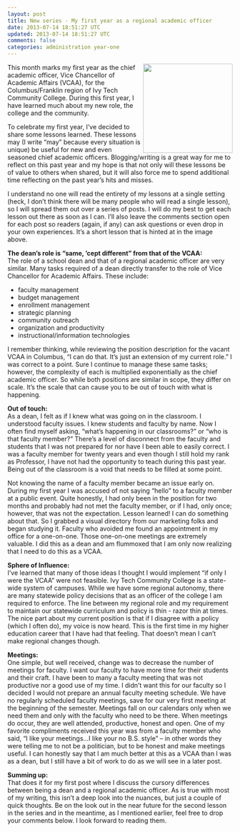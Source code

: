 ```yaml
---           
layout: post
title: New series - My first year as a regional academic officer
date: 2013-07-14 18:51:27 UTC
updated: 2013-07-14 18:51:27 UTC
comments: false
categories: administration year-one
---
```


<img border="0" height="200" width="200" align="right" src="http://2.bp.blogspot.com/-X1gYurcLgJc/UeLnhOCKIMI/AAAAAAABKX0/5ZP9sLTNbQQ/s200/Dean+-vs-+RAO.png"  /> This month marks my first year as the chief academic officer, Vice Chancellor of Academic Affairs (VCAA), for the Columbus/Franklin region of Ivy Tech Community College. During this first year, I have learned much about my new role, the college and the community.

To celebrate my first year, I’ve decided to share some lessons learned. These lessons may (I write “may” because every situation is unique) be useful for new and even seasoned chief academic officers. Blogging/writing is a great way for me to reflect on this past year and my hope is that not only will these lessons be of value to others when shared, but it will also force me to spend additional time reflecting on the past year’s hits and misses.

I understand no one will read the entirety of my lessons at a single setting (heck, I don’t think there will be many people who will read a single lesson), so I will spread them out over a series of posts. I will do my best to get each lesson out there as soon as I can. I’ll also leave the comments section open for each post so readers (again, if any) can ask questions or even drop in your own experiences. It’s a short lesson that is hinted at in the image above.

**The dean’s role is “same, ’cept different” from that of the VCAA:**  
The role of a school dean and that of a regional academic officer are very similar. Many tasks required of a dean directly transfer to the role of Vice Chancellor for Academic Affairs. These include:

* faculty management
* budget management
* enrollment management
* strategic planning
* community outreach
* organization and productivity
* instructional/information technologies
 
I remember thinking, while reviewing the position description for the vacant VCAA in Columbus, “I can do that. It’s just an extension of my current role.” I was correct to a point. Sure I continue to manage these same tasks; however, the complexity of each is multiplied exponentially as the chief academic officer. So while both positions are similar in scope, they differ on scale. It’s the scale that can cause you to be out of touch with what is happening.

**Out of touch:**  
As a dean, I felt as if I knew what was going on in the classroom. I understood faculty issues. I knew students and faculty by name. Now I often find myself asking, “what’s happening in our classrooms?” or “who is that faculty member?” There’s a level of disconnect from the faculty and students that I was not prepared for nor have I been able to easily correct. I was a faculty member for twenty years and even though I still hold my rank as Professor, I have not had the opportunity to teach during this past year. Being out of the classroom is a void that needs to be filled at some point.

Not knowing the name of a faculty member became an issue early on. During my first year I was accused of not saying “hello” to a faculty member at a public event. Quite honestly, I had only been in the position for two months and probably had not met the faculty member, or if I had, only once; however, that was not the expectation. Lesson learned! I can do something about that. So I grabbed a visual directory from our marketing folks and began studying it. Faculty who avoided me found an appointment in my office for a one-on-one. Those one-on-one meetings are extremely valuable. I did this as a dean and am flummoxed that I am only now realizing that I need to do this as a VCAA.

**Sphere of Influence:**  
I’ve learned that many of those ideas I thought I would implement “if only I were the VCAA” were not feasible. Ivy Tech Community College is a state-wide system of campuses. While we have some regional autonomy, there are many statewide policy decisions that as an officer of the college I am required to enforce. The line between my regional role and my requirement to maintain our statewide curriculum and policy is thin - razor thin at times. The nice part about my current position is that if I disagree with a policy (which I often do), my voice is now heard. This is the first time in my higher education career that I have had that feeling. That doesn’t mean I can’t make regional changes though.

**Meetings:**  
One simple, but well received, change was to decrease the number of meetings for faculty. I want our faculty to have more time for their students and their craft. I have been to many a faculty meeting that was not productive nor a good use of my time. I didn’t want this for our faculty so I decided I would not prepare an annual faculty meeting schedule. We have no regularly scheduled faculty meetings, save for our very first meeting at the beginning of the semester. Meetings fall on our calendars only when we need them and only with the faculty who need to be there. When meetings do occur, they are well attended, productive, honest and open. One of my favorite compliments received this year was from a faculty member who said, “I like your meetings…I like your no B.S. style” – in other words they were telling me to not be a politician, but to be honest and make meetings useful. I can honestly say that I am much better at this as a VCAA than I was as a dean, but I still have a bit of work to do as we will see in a later post.

**Summing up:**  
That does it for my first post where I discuss the cursory differences between being a dean and a regional academic officer. As is true with most of my writing, this isn’t a deep look into the nuances, but just a couple of quick thoughts. Be on the look out in the near future for the second lesson in the series and in the meantime, as I mentioned earlier, feel free to drop your comments below. I look forward to reading them.